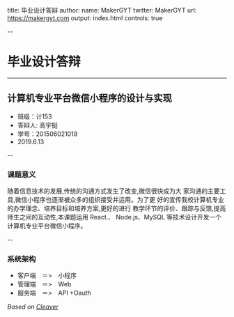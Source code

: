 title: 毕业设计答辩
author:
  name: MakerGYT
  twitter: MakerGYT
  url: https://makergyt.com
output: index.html
controls: true

--

# 毕业设计答辩
<hr>

## 计算机专业平台微信小程序的设计与实现
- 班级：计153 
- 答辩人: 高宇挺
- 学号：201506021019
- 2019.6.13

--

### 课题意义

随着信息技术的发展,传统的沟通方式发生了改变,微信很快成为大
家沟通的主要工具,微信小程序也逐渐被众多的组织接受并运用。为了更
好的宣传我校计算机专业的办学理念、培养目标和培养方案,更好的进行
教学环节的评价、跟踪与反馈,提高师生之间的互动性,本课题运用 React.、
Node.js、MySQL 等技术设计开发一个计算机专业平台微信小程序。

--

### 系统架构

* 客户端　＝>　小程序
* 管理端　＝>　Web
* 服务端　＝>　API +Oauth

*Based on [Cleaver](https://github.com/jdan/cleaver/)*